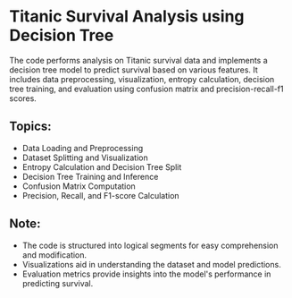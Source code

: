 # Titanic Survival Analysis using Decision Tree

The code performs analysis on Titanic survival data and implements a decision tree model to predict survival based on various features. It includes data preprocessing, visualization, entropy calculation, decision tree training, and evaluation using confusion matrix and precision-recall-f1 scores.

## Topics:

- Data Loading and Preprocessing
- Dataset Splitting and Visualization
- Entropy Calculation and Decision Tree Split
- Decision Tree Training and Inference
- Confusion Matrix Computation
- Precision, Recall, and F1-score Calculation
## Note:

- The code is structured into logical segments for easy comprehension and modification.
- Visualizations aid in understanding the dataset and model predictions.
- Evaluation metrics provide insights into the model's performance in predicting survival.
